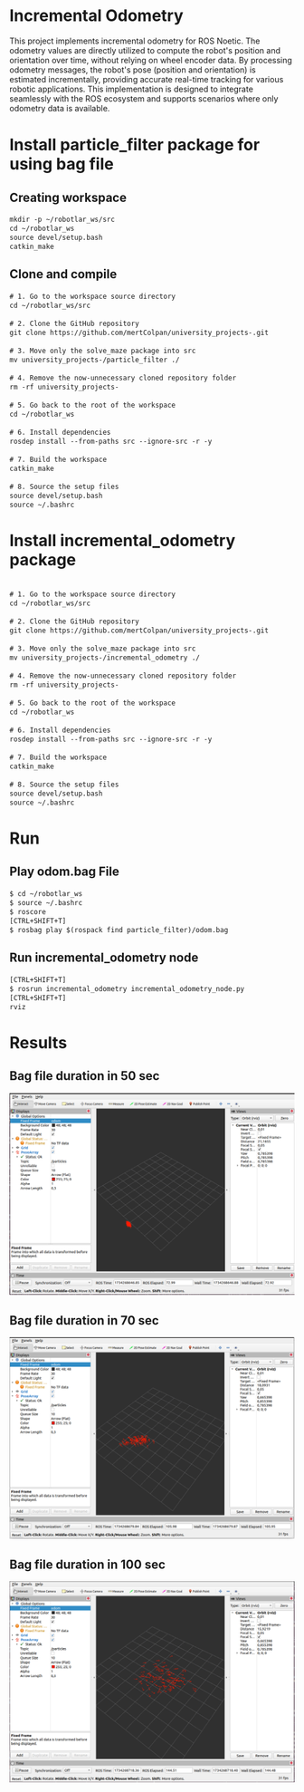 # Incremental Odometry

This project implements incremental odometry for ROS Noetic. The odometry values are directly utilized to compute the robot's position and orientation over time, without relying on wheel encoder data. By processing odometry messages, the robot's pose (position and orientation) is estimated incrementally, providing accurate real-time tracking for various robotic applications. This implementation is designed to integrate seamlessly with the ROS ecosystem and supports scenarios where only odometry data is available. 


# Install particle_filter package for using bag file

## Creating workspace
```
mkdir -p ~/robotlar_ws/src
cd ~/robotlar_ws
source devel/setup.bash
catkin_make
```


## Clone and compile 

```
# 1. Go to the workspace source directory
cd ~/robotlar_ws/src

# 2. Clone the GitHub repository
git clone https://github.com/mertColpan/university_projects-.git

# 3. Move only the solve_maze package into src
mv university_projects-/particle_filter ./

# 4. Remove the now-unnecessary cloned repository folder
rm -rf university_projects-

# 5. Go back to the root of the workspace
cd ~/robotlar_ws

# 6. Install dependencies
rosdep install --from-paths src --ignore-src -r -y

# 7. Build the workspace
catkin_make

# 8. Source the setup files
source devel/setup.bash
source ~/.bashrc
```

# Install incremental_odometry package

```

# 1. Go to the workspace source directory
cd ~/robotlar_ws/src

# 2. Clone the GitHub repository
git clone https://github.com/mertColpan/university_projects-.git

# 3. Move only the solve_maze package into src
mv university_projects-/incremental_odometry ./

# 4. Remove the now-unnecessary cloned repository folder
rm -rf university_projects-

# 5. Go back to the root of the workspace
cd ~/robotlar_ws

# 6. Install dependencies
rosdep install --from-paths src --ignore-src -r -y

# 7. Build the workspace
catkin_make

# 8. Source the setup files
source devel/setup.bash
source ~/.bashrc

```


# Run

## Play odom.bag File

```
$ cd ~/robotlar_ws
$ source ~/.bashrc
$ roscore
[CTRL+SHIFT+T]
$ rosbag play $(rospack find particle_filter)/odom.bag
```

## Run incremental_odometry node 
```
[CTRL+SHIFT+T]
$ rosrun incremental_odometry incremental_odometry_node.py
[CTRL+SHIFT+T]
rviz
```


# Results

## Bag file duration in 50 sec


![](img/bag_duration_50_pose_array.png)


## Bag file duration in 70 sec


![](img/bag_duration_70_pose_array.png)


## Bag file duration in 100 sec


![](img/bag_duration_100_pose_array.png)




